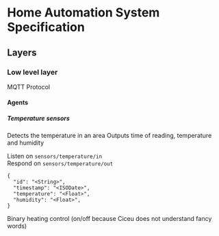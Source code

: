 # Home Automation System Specification

## Layers

### Low level layer

MQTT Protocol

#### Agents
##### Temperature sensors
Detects the temperature in an area
Outputs time of reading, temperature and humidity

Listen on `sensors/temperature/in`  
Respond on `sensors/temperature/out`
```
{
  "id": "<String>",
  "timestamp": "<ISODate>",
  "temperature": "<Float>",
  "humidity": "<Float>",
}
```


Binary heating control (on/off because Ciceu does not understand fancy words)





